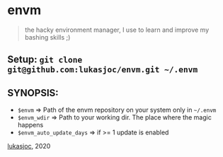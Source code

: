 # envm

> the hacky environment manager, I use to learn and improve my bashing skills ;) 

## Setup: ``git clone git@github.com:lukasjoc/envm.git ~/.envm``

## SYNOPSIS:
- ``$envm`` => Path of the envm repository on your system only in ``~/.envm``
- ``$envm_wdir`` => Path to your working dir. The place where the magic happens
- ``$envm_auto_update_days`` => if >= 1 update is enabled

[lukasjoc](https://lukasjoc.com), 2020
